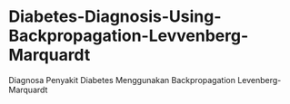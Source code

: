 # Diabetes-Diagnosis-Using-Backpropagation-Levvenberg-Marquardt
Diagnosa Penyakit Diabetes Menggunakan Backpropagation Levenberg-Marquardt
